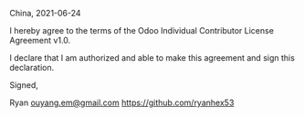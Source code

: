 China, 2021-06-24

I hereby agree to the terms of the Odoo Individual Contributor License
Agreement v1.0.

I declare that I am authorized and able to make this agreement and sign this
declaration.

Signed,

Ryan ouyang.em@gmail.com https://github.com/ryanhex53